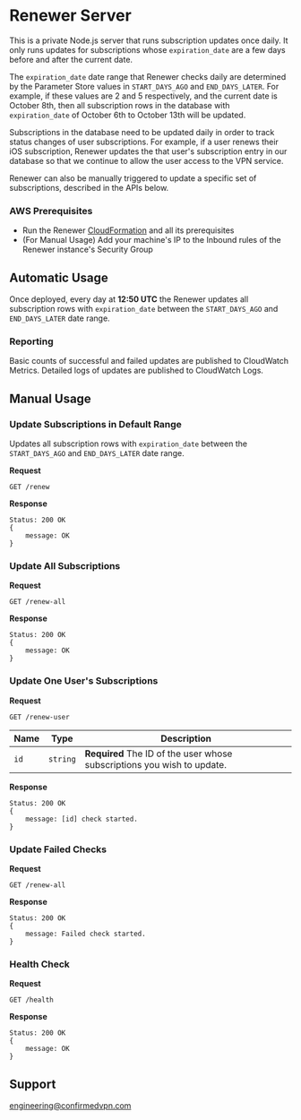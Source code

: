 # Renewer Server

This is a private Node.js server that runs subscription updates once daily. It only runs updates for subscriptions whose `expiration_date` are a few days before and after the current date.

The `expiration_date` date range that Renewer checks daily are determined by the Parameter Store values in `START_DAYS_AGO` and `END_DAYS_LATER`. For example, if these values are 2 and 5 respectively, and the current date is October 8th, then all subscription rows in the database with `expiration_date` of October 6th to October 13th will be updated.

Subscriptions in the database need to be updated daily in order to track status changes of user subscriptions. For example, if a user renews their iOS subscription, Renewer updates the that user's subscription entry in our database so that we continue to allow the user access to the VPN service.

Renewer can also be manually triggered to update a specific set of subscriptions, described in the APIs below. 

### AWS Prerequisites

* Run the Renewer [CloudFormation](https://github.com/confirmedcode/Server-CloudFormation) and all its prerequisites
* (For Manual Usage) Add your machine's IP to the Inbound rules of the Renewer instance's Security Group

## Automatic Usage

Once deployed, every day at __12:50 UTC__ the Renewer updates all subscription rows with `expiration_date` between the `START_DAYS_AGO` and `END_DAYS_LATER` date range.

### Reporting
Basic counts of successful and failed updates are published to CloudWatch Metrics. Detailed logs of updates are published to CloudWatch Logs.

## Manual Usage

### Update Subscriptions in Default Range
Updates all subscription rows with `expiration_date` between the `START_DAYS_AGO` and `END_DAYS_LATER` date range.

__Request__

```
GET /renew
```

__Response__

```
Status: 200 OK
{
	message: OK
}
```

### Update All Subscriptions

__Request__

```
GET /renew-all
```

__Response__

```
Status: 200 OK
{
	message: OK
}
```

### Update One User's Subscriptions
__Request__

```
GET /renew-user
```

Name | Type | Description
--- | --- | ---
`id`| `string` | __Required__ The ID of the user whose subscriptions you wish to update.

__Response__

```
Status: 200 OK
{
	message: [id] check started.
}
```

### Update Failed Checks

__Request__

```
GET /renew-all
```

__Response__

```
Status: 200 OK
{
	message: Failed check started.
}
```

### Health Check
__Request__

```
GET /health
```

__Response__

```
Status: 200 OK
{
	message: OK
}
```

## Support

<engineering@confirmedvpn.com>